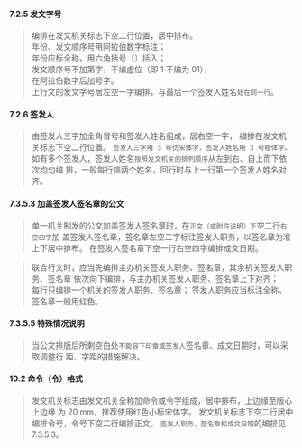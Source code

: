 #### 7.2.5 发文字号
>   编排在发文机关标志下空二行位置，居中排布。   
年份、发文顺序号用阿拉伯数字标注；       
年份应标全称，用六角括号〔〕括入；       
发文顺序号不加第字，不编虚位（即 1 不编为 01），       
在阿拉伯数字后加号字。       
上行文的发文字号居左空一字编排，与最后一个签发人姓名`处在同一行`。       

#### 7.2.6 签发人
>   由签发人三字加全角冒号和签发人姓名组成，居右空一字，
编排在发文机关标志下空二行位置。
`签发人三字用 3 号仿宋体字，签发人姓名用 3 号楷体字。`
如有多个签发人，签发人姓名`按照发文机关的排列顺序`从左到右、自上而下依次均匀编
排，一般每行排两个姓名，回行时与上一行第一个签发人姓名对齐。

#### 7.3.5.3 加盖签发人签名章的公文
>   单一机关制发的公文加盖签发人签名章时，在`正文（或附件说明）下`空二行`右空四字`加
盖签发人签名章，签名章左空二字标注签发人职务，以签名章为准上下居中排布。
在签发人签名章下空一行右空四字编排成文日期。

>   联合行文时，应当先编排主办机关签发人职务、签名章，其余机关签发人职务、签名章
依次向下编排，与主办机关签发人职务、签名章上下对齐；    
每行只编排一个机关的签发人职务、签名章； 
签发人职务应当标注全称。    
签名章一般用红色。    
    
#### 7.3.5.5 特殊情况说明
>   当公文排版后所剩空白处`不能容下印章或签发人`签名章、成文日期时，可以采取调整行
距、字距的措施解决。

#### 10.2 命令（令）格式
>   发文机关标志由发文机关全称加命令或令字组成，居中排布，上边缘至版心上边缘
为 20 mm，推荐使用红色小标宋体字。
发文机关标志下空二行居中编排令号，令号下空二行编排正文。
`签发人职务、签名章和成文日期`的编排见 7.3.5.3。







































